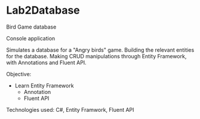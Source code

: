 # Lab2Database
Bird Game database

Console application 

Simulates a database for a "Angry birds" game. Building the relevant entities for the database.
Making CRUD manipulations through Entity Framework, with Annotations and Fluent API.

Objective:
- Learn Entity Framework
  - Annotation
  - Fluent API


Technologies used:
C#, Entity Framwork, Fluent API
